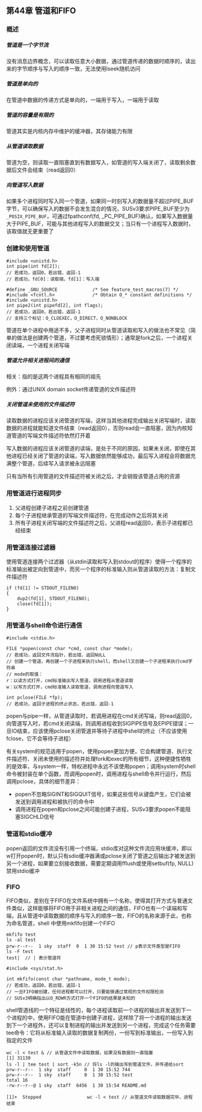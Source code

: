 ## 第44章 管道和FIFO

### 概述

##### 管道是一个字节流

没有消息边界概念，可以读取任意大小数据，通过管道传递的数据时顺序的，读出来的字节顺序与写入的顺序一致，无法使用lseek随机访问

##### 管道是单向的

在管道中数据的传递方式是单向的，一端用于写入，一端用于读取

##### 管道的容量是有限的

管道其实是内核内存中维护的缓冲器，其存储能力有限

##### 从管道读取数据

管道为空，则读取一直阻塞直到有数据写入，如管道的写入端关闭了，读取剩余数据后文件会结束（read返回0）

##### 向管道写入数据

如果多个进程同时写入同一个管道，如果同一时刻写入的数据量不超过PIPE_BUF字节，可以确保写入的数据不会发生混合的情况，SUSv3要求PIPE_BUF至少为`_POSIX_PIPE_BUF`，可通过fpathconf(fd, _PC_PIPE_BUF)确认，如果写入数据量大于PIPE_BUF，可能与其他进程写入的数据交叉；当只有一个进程写入数据时，该取值就无更重要了

### 创建和使用管道

```
#include <unistd.h>
int pipe(int fd[2]);
// 若成功，返回0，若出错，返回-1
// 若成功，fd[0]：读取端，fd[1]：写入端

#define _GNU_SOURCE             /* See feature_test_macros(7) */
#include <fcntl.h>              /* Obtain O_* constant definitions */
#include <unistd.h>
int pipe2(int pipefd[2], int flags);
// 若成功，返回0，若出错，返回-1
// 支持三个标记：O_CLOEXEC，O_DIRECT，O_NONBLOCK
```

管道在单个进程中用途不多，父子进程同时从管道读取和写入的做法也不常见（简单的做法是创建两个管道，不过要考虑死锁情形）；通常是fork之后，一个进程关闭读端，一个进程关闭写端

##### 管道允许相关进程间的通信

相关：指的是这两个进程具有相同的祖先

例外：通过UNIX domain socket传递管道的文件描述符

##### 关闭管道未使用的文件描述符

读取数据的进程应该关闭管道的写端，这样当其他进程完成输出关闭写端时，读取数据的进程就能知道文件结束（read返回0），否则read会一直阻塞，因为内核知道管道的写端文件描述符依然打开着

写入数据的进程应该关闭管道的读端，是处于不同的原因，如果未关闭，即使在其他进程已经关闭了管道的读端，写入数据依然能够成功，最后写入进程会将数据充满整个管道，后续写入请求被永远阻塞

只有当所有引用管道的文件描述符被关闭之后，才会销毁该管道占用的资源

### 用管道进行进程同步

1. 父进程创建子进程之前创建管道
2. 每个子进程继承管道的写端文件描述符，在完成动作之后将其关闭
3. 所有子进程关闭写端的文件描述符之后，父进程read返回0，表示子进程都已经结束

### 用管道连接过滤器

使用管道连接两个过滤器（从stdin读取和写入到stdout的程序）使得一个程序的标准输出被定向到管道中，而另一个程序的标准输入则从管道读取的方法：复制文件描述符

```
if (fd[1] != STDOUT_FILENO)
{
    dup2(fd[1], STDOUT_FILENO);
    close(fd[1]);
}
```

### 用管道与shell命令进行通信

```
#include <stdio.h>

FILE *popen(const char *cmd, const char *mode);
// 若成功，返回文件流指针，若出错，返回NULL
// 创建一个管道，再创建一个子进程来执行shell，而shell又创建一个子进程来执行cmd字符串
// mode的取值：
r：以读方式打开，cmd标准输出写入管道，调用进程从管道读取
w：以写方式打开，cmd标准输入读取管道，调用进程向管道写入

int pclose(FILE *fp);
// 若成功，返回子进程的终止状态，若出错，返回-1
```

popen与pipe一样，从管道读取时，若调用进程在cmd关闭写端，则read返回0，向管道写入时，若cmd关闭读端，则调用进程收到SIGPIPE信号及EPIPE错误；一旦IO结束，应该使用pclose关闭管道并等待子进程中shell的终止（不应该使用fclose，它不会等待子进程）

有关system的规范适用于popen，使用popen更加方便，它会构建管道、执行文件描述符、关闭未使用的描述符并处理fork和exec的所有细节，这种便捷性牺牲的是效率，与system一样，特权进程中永远不该使用popen；调用system时shell命令被封装在单个函数，而调用popen时，调用进程与shell命令并行运行，然后调用pclose，具体的细节差异：

* popen不忽略SIGINT和SIGQUIT信号，如果这些信号从键盘产生，它们会被发送到调用进程和被执行的命令中
* 调用进程在popen和pclose之间可能创建子进程，SUSv3要求popen不能阻塞SIGCHLD信号

### 管道和stdio缓冲

popen返回的文件流没有引用一个终端，stdio库对这种文件流应用块缓冲，即以w打开popen时，默认只有sdio缓冲器满或pclose关闭了管道之后输出才被发送到另一个进程，如果要立刻接收数据，需要定期调用fflush或使用setbuf(fp, NULL)禁用stdio缓冲

### FIFO

FIFO类似，差别在于FIFO在文件系统中拥有一个名称，使得其打开方式与普通文件类似，这样能够将FIFO用于非相关进程之间的通信，FIFO也有一个读端和写端，且从管道中读取数据的顺序与写入的顺序一致，FIFO的名称来源于此，也称为命名管道，shell 中使用mkfifo创建一个FIFO

```
mkfifo test
ls -al test 
prw-r--r--  1 sky  staff  0  1 30 15:52 test // p表示文件类型是FIFO
ls -F test 
test|  // | 表示管道符
```

```
#include <sys/stat.h>

int mkfifo(const char *pathname, mode_t mode);
// 若成功，返回0，若出错，返回-1
// 一旦FIFO被创建，任何进程都可以打开，只要能够通过常规的文件权限检测
// SUSv3明确指出以O_RDWR方式打开一个FIFO的结果是未知的
```

shell管道线的一个特征是线性的，每个进程读取前一个进程的输出并发送到下一个进程的中，使用FIFO能在管道中创建子进程，这样除了将一个进程的输出发送到下一个进程外，还可以复制进程的输出并发送到另一个进程，完成这个任务需要tee命令：它将从标准输入读取的数据复制两份，一份写到标准输出，一份写入到指定的文件

```
wc -l < test & // 从管道文件中读取数据，如果没有数据则一直阻塞
[1] 31130
ls -l | tee test | sort -k5n // 将ls -l的输出写到管道文件，并传递给sort
prw-r--r--  1 sky  staff     0  1 30 15:52 744
prw-r--r--  1 sky  staff     0  1 30 15:52 test
total 16
-rw-r--r--@ 1 sky  staff  6456  1 30 15:54 README.md

[1]+  Stopped                 wc -l < test // 从管道文件读取数据完毕，进程结束
```

